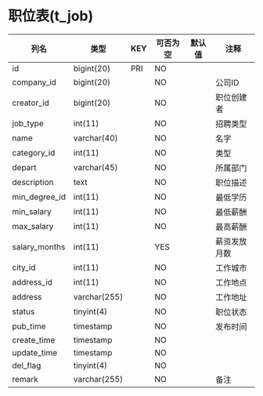 # 职位表(t_job)
| 列名 | 类型 | KEY | 可否为空 | 默认值 | 注释 |
| ---- | ---- | ---- | ---- | ---- | ----  |
| id | bigint(20) | PRI | NO |  |  |
| company_id | bigint(20) |  | NO |  | 公司ID |
| creator_id | bigint(20) |  | NO |  | 职位创建者 |
| job_type | int(11) |  | NO |  | 招聘类型 |
| name | varchar(40) |  | NO |  | 名字 |
| category_id | int(11) |  | NO |  | 类型 |
| depart | varchar(45) |  | NO |  | 所属部门 |
| description | text |  | NO |  | 职位描述 |
| min_degree_id | int(11) |  | NO |  | 最低学历 |
| min_salary | int(11) |  | NO |  | 最低薪酬 |
| max_salary | int(11) |  | NO |  | 最高薪酬 |
| salary_months | int(11) |  | YES |  | 薪资发放月数 |
| city_id | int(11) |  | NO |  | 工作城市 |
| address_id | int(11) |  | NO |  | 工作地点 |
| address | varchar(255) |  | NO |  | 工作地址 |
| status | tinyint(4) |  | NO |  | 职位状态 |
| pub_time | timestamp |  | NO |  | 发布时间 |
| create_time | timestamp |  | NO |  |  |
| update_time | timestamp |  | NO |  |  |
| del_flag | tinyint(4) |  | NO |  |  |
| remark | varchar(255) |  | NO |  | 备注 |